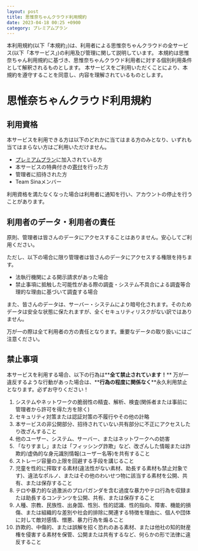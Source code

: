 ```yaml
---
layout: post
title: 思惟奈ちゃんクラウド利用規約
date: 2023-04-18 00:25 +0900
category: プレミアムプラン
---
```


本利用規約(以下「本規約」)は、利用者による思惟奈ちゃんクラウドの全サービス(以下「本サービス」)の利用及び管理に関して説明しています。
本規約は思惟奈ちゃん利用規約に基づき、思惟奈ちゃんクラウド利用者に対する個別利用条件として解釈されるものとします。
本サービスをご利用いただくことにより、本規約を遵守することを同意し、内容を理解されているものとします。

# 思惟奈ちゃんクラウド利用規約

## 利用資格

本サービスを利用できる方は以下のどれかに当てはまる方のみとなり、いずれも当てはまらない方はご利用いただけません。

- [プレミアムプラン](https://sina-chan.com/premium)に加入されている方
- 本サービスの特典付きの[寄付](https://sina-chan.com/premium)を行った方
- 管理者に招待された方
- Team Sinaメンバー

利用資格を満たなくなった場合は利用者に通知を行い、アカウントの停止を行うことがあります。

## 利用者のデータ・利用者の責任

原則、管理者は皆さんのデータにアクセスすることはありません。安心してご利用ください。

ただし、以下の場合に限り管理者は皆さんのデータにアクセスする権限を持ちます。

- 法執行機関による開示請求があった場合
- 禁止事項に抵触した可能性がある際の調査・システム不具合による調査等合理的な理由に基づいて調査する場合

また、皆さんのデータは、サーバー・システムにより暗号化されます。そのためデータは安全な状態に保たれますが、全くセキュリティリスクがない訳ではありません。

万が一の際は全て利用者の方の責任となります。重要なデータの取り扱いにはご注意ください。

## 禁止事項

本サービスを利用する場合、以下の行為は**__全て禁止されています！__**
万が一違反するような行動があった場合は、**__行為の程度に関係なく__**永久利用禁止となります。必ずお守りください！

1. システムやネットワークの脆弱性の精査、解析、検査(関係者または事前に管理者から許可を得た方を除く)
2. セキュリティ対策または認証対策の不履行やその他の計略
3. 本サービスの非公開部分、招待されていない共有部分に不正にアクセスしたり改ざんすること
4. 他のユーザー、システム、サーバー、またはネットワークへの妨害
5. 「なりすまし」または「フィッシング詐欺」など、改ざんした情報または詐欺的/虚偽的な身元識別情報(ユーザー名等)を共有すること
6. ストレージ容量の上限を回避する手段を講じること
7. 児童を性的に搾取する素材(違法性がない素材、助長する素材も禁止対象です)、違法なポルノ、またはその他のわいせつ物に該当する素材を公開、共有、または保存すること
8. テロや暴力的な過激派のプロパガンダを含む過度な暴力やテロ行為を収録または助長するコンテンツを公開、共有、または保存すること
9. 人種、宗教、民族性、出身国、性別、性的認識、性的指向、障害、機能的損傷、または組織的な差別や社会的排除に関連する特徴を理由に、個人や団体に対して敵対感情、憎悪、暴力行為を煽ること
10. 詐欺的、中傷的、または誤解を招く恐れのある素材、または他社の知的財産権を侵害する素材を保管、公開または共有するなど、何らかの形で法律に違反すること
